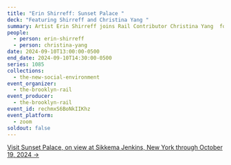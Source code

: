 ```yaml
---
title: "Erin Shirreff: Sunset Palace "
deck: "Featuring Shirreff and Christina Yang "
summary: Artist Erin Shirreff joins Rail Contributor Christina Yang  for a conversation.
people:
  - person: erin-shirreff
  - person: christina-yang
date: 2024-09-10T13:00:00-0500
end_date: 2024-09-10T14:30:00-0500
series: 1085
collections:
  - the-new-social-environment
event_organizer:
  - the-brooklyn-rail
event_producer:
  - the-brooklyn-rail
event_id: rechmxS6BoNkIIKhz
event_platform:
  - zoom
soldout: false
---
```

[V﻿isit Sunset Palace, on view at Sikkema Jenkins, New York through October 19, 2024 →](https://www.sikkemajenkinsco.com/ex20240906erinshirreff)